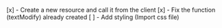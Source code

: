 [x] - Create a new resource and call it from the client
[x] - Fix the function (textModify) already created
[ ] - Add styling (Import css file)


